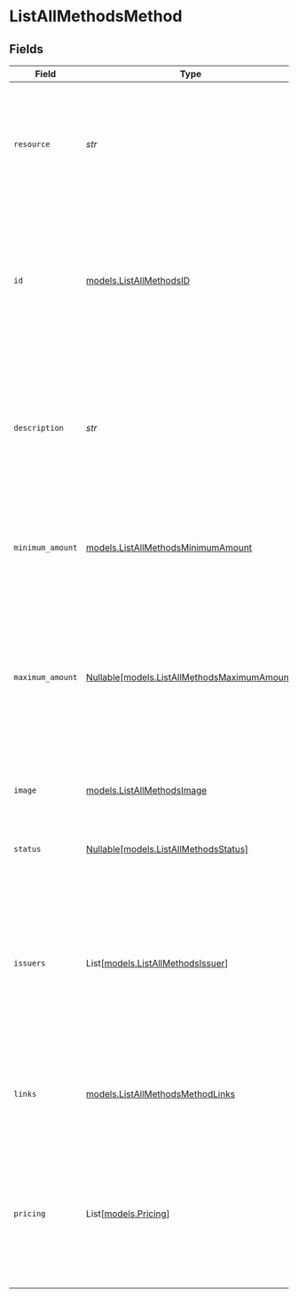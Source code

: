 # ListAllMethodsMethod


## Fields

| Field                                                                                                                                                           | Type                                                                                                                                                            | Required                                                                                                                                                        | Description                                                                                                                                                     | Example                                                                                                                                                         |
| --------------------------------------------------------------------------------------------------------------------------------------------------------------- | --------------------------------------------------------------------------------------------------------------------------------------------------------------- | --------------------------------------------------------------------------------------------------------------------------------------------------------------- | --------------------------------------------------------------------------------------------------------------------------------------------------------------- | --------------------------------------------------------------------------------------------------------------------------------------------------------------- |
| `resource`                                                                                                                                                      | *str*                                                                                                                                                           | :heavy_check_mark:                                                                                                                                              | Indicates the response contains a payment method object. Will always contain the string `method` for this<br/>endpoint.                                         | method                                                                                                                                                          |
| `id`                                                                                                                                                            | [models.ListAllMethodsID](../models/listallmethodsid.md)                                                                                                        | :heavy_check_mark:                                                                                                                                              | The unique identifier of the payment method. When used during [payment creation](create-payment), the payment<br/>method selection screen will be skipped.      | ideal                                                                                                                                                           |
| `description`                                                                                                                                                   | *str*                                                                                                                                                           | :heavy_check_mark:                                                                                                                                              | The full name of the payment method.<br/><br/>If a `locale` parameter is provided, the name is translated to the given locale if possible.                      | iDeal                                                                                                                                                           |
| `minimum_amount`                                                                                                                                                | [models.ListAllMethodsMinimumAmount](../models/listallmethodsminimumamount.md)                                                                                  | :heavy_check_mark:                                                                                                                                              | The minimum payment amount required to use this payment method.                                                                                                 |                                                                                                                                                                 |
| `maximum_amount`                                                                                                                                                | [Nullable[models.ListAllMethodsMaximumAmount]](../models/listallmethodsmaximumamount.md)                                                                        | :heavy_check_mark:                                                                                                                                              | The maximum payment amount allowed when using this payment method. If there is no method-specific maximum, `null`<br/>is returned instead.                      |                                                                                                                                                                 |
| `image`                                                                                                                                                         | [models.ListAllMethodsImage](../models/listallmethodsimage.md)                                                                                                  | :heavy_check_mark:                                                                                                                                              | URLs of images representing the payment method.                                                                                                                 |                                                                                                                                                                 |
| `status`                                                                                                                                                        | [Nullable[models.ListAllMethodsStatus]](../models/listallmethodsstatus.md)                                                                                      | :heavy_check_mark:                                                                                                                                              | The payment method's activation status for this profile.                                                                                                        | activated                                                                                                                                                       |
| `issuers`                                                                                                                                                       | List[[models.ListAllMethodsIssuer](../models/listallmethodsissuer.md)]                                                                                          | :heavy_minus_sign:                                                                                                                                              | **Optional include.** Array of objects for each 'issuer' that is available for this payment method. Only relevant<br/>for iDEAL, KBC/CBC, gift cards, and vouchers. |                                                                                                                                                                 |
| `links`                                                                                                                                                         | [models.ListAllMethodsMethodLinks](../models/listallmethodsmethodlinks.md)                                                                                      | :heavy_check_mark:                                                                                                                                              | An object with several relevant URLs. Every URL object will contain an `href` and a `type` field.                                                               |                                                                                                                                                                 |
| `pricing`                                                                                                                                                       | List[[models.Pricing](../models/pricing.md)]                                                                                                                    | :heavy_minus_sign:                                                                                                                                              | **Optional include.** Array of objects describing the pricing configuration applicable for this payment method on<br/>your account.                             |                                                                                                                                                                 |